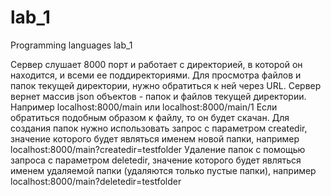 # lab_1
Programming languages lab_1

Сервер слушает 8000 порт и работает с директорией, в которой он находится, и всеми ее поддиректориями.
Для просмотра файлов и папок текущей директории, нужно обратиться к ней через URL. Сервер вернет массив json объектов - папок и файлов текущей директории. Например localhost:8000/main или localhost:8000/main/1
Если обратиться подобным образом к файлу, то он будет скачан.
Для создания папок нужно использовать запрос с параметром createdir, значение которого будет являться именем новой папки, например localhost:8000/main?createdir=testfolder
Удаление папок с помощью запроса с параметром deletedir, значение которого будет являться именем удаляемой папки (удаляются только пустые папки), например localhost:8000/main?deletedir=testfolder
